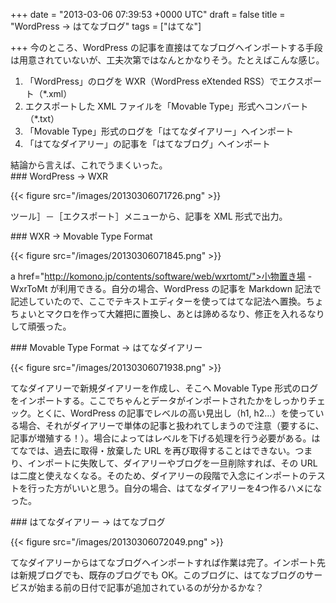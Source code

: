 
+++
date = "2013-03-06 07:39:53 +0000 UTC"
draft = false
title = "WordPress → はてなブログ"
tags = ["はてな"]

+++
今のところ、WordPress の記事を直接はてなブログへインポートする手段は用意されていないが、工夫次第ではなんとかなりそう。たとえばこんな感じ。

<ol>
<li>「WordPress」のログを WXR（WordPress eXtended RSS）でエクスポート（*.xml）</li>
<li>エクスポートした XML ファイルを「Movable Type」形式へコンバート（*.txt）</li>
<li>「Movable Type」形式のログを「はてなダイアリー」へインポート</li>
<li>「はてなダイアリー」の記事を「はてなブログ」へインポート</li>
</ol>結論から言えば、これでうまくいった。

<div class="section">
    ### WordPress → WXR
    

{{< figure src="/images/20130306071726.png"  >}}

ツール］－［エクスポート］メニューから、記事を XML 形式で出力。

</div>
<div class="section">
    ### WXR → Movable Type Format
    

{{< figure src="/images/20130306071845.png"  >}}

a href="http://komono.jp/contents/software/web/wxrtomt/">小物置き場 - WxrToMt</a> が利用できる。自分の場合、WordPress の記事を Markdown 記法で記述していたので、ここでテキストエディターを使ってはてな記法へ置換。ちょちょいとマクロを作って大雑把に置換し、あとは諦めるなり、修正を入れるなりして頑張った。

</div>
<div class="section">
    ### Movable Type Format → はてなダイアリー
    

{{< figure src="/images/20130306071938.png"  >}}

てなダイアリーで新規ダイアリーを作成し、そこへ Movable Type 形式のログをインポートする。ここでちゃんとデータがインポートされたかをしっかりチェック。とくに、WordPress の記事でレベルの高い見出し（h1, h2...）を使っている場合、それがダイアリーで単体の記事と扱われてしまうので注意（要するに、記事が増殖する！）。場合によってはレベルを下げる処理を行う必要がある。はてなでは、過去に取得・放棄した URL を再び取得することはできない。つまり、インポートに失敗して、ダイアリーやブログを一旦削除すれば、その URL は二度と使えなくなる。そのため、ダイアリーの段階で入念にインポートのテストを行った方がいいと思う。自分の場合、はてなダイアリーを4つ作るハメになった。

</div>
<div class="section">
    ### はてなダイアリー → はてなブログ
    

{{< figure src="/images/20130306072049.png"  >}}

てなダイアリーからはてなブログへインポートすれば作業は完了。インポート先は新規ブログでも、既存のブログでも OK。このブログに、はてなブログのサービスが始まる前の日付で記事が追加されているのが分かるかな？

</div>

